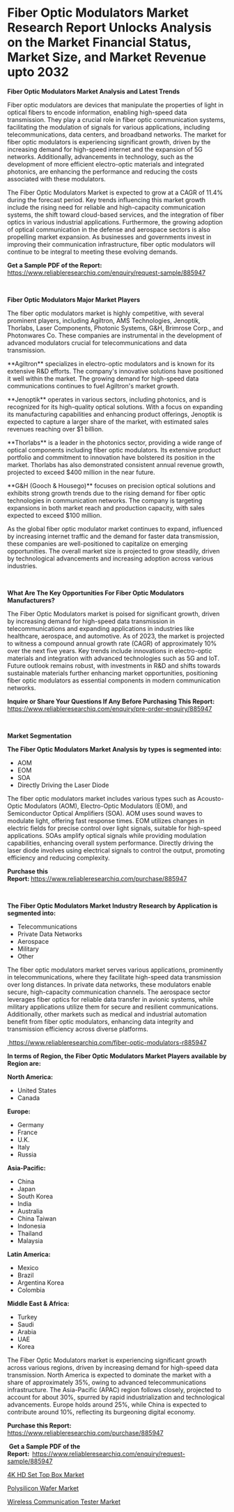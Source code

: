 <p><h1>Fiber Optic Modulators Market Research Report Unlocks Analysis on the Market Financial Status, Market Size, and Market Revenue upto 2032</h1></p><p><strong>Fiber Optic Modulators Market Analysis and Latest Trends</strong></p>
<p><p>Fiber optic modulators are devices that manipulate the properties of light in optical fibers to encode information, enabling high-speed data transmission. They play a crucial role in fiber optic communication systems, facilitating the modulation of signals for various applications, including telecommunications, data centers, and broadband networks. The market for fiber optic modulators is experiencing significant growth, driven by the increasing demand for high-speed internet and the expansion of 5G networks. Additionally, advancements in technology, such as the development of more efficient electro-optic materials and integrated photonics, are enhancing the performance and reducing the costs associated with these modulators.</p><p>The Fiber Optic Modulators Market is expected to grow at a CAGR of 11.4% during the forecast period. Key trends influencing this market growth include the rising need for reliable and high-capacity communication systems, the shift toward cloud-based services, and the integration of fiber optics in various industrial applications. Furthermore, the growing adoption of optical communication in the defense and aerospace sectors is also propelling market expansion. As businesses and governments invest in improving their communication infrastructure, fiber optic modulators will continue to be integral to meeting these evolving demands.</p></p>
<p><strong>Get a Sample PDF of the Report:&nbsp;</strong> <a href="https://www.reliableresearchiq.com/enquiry/request-sample/885947?utm_campaign=1876&utm_medium=2&utm_source=Github&utm_content=ia&utm_term=15022025&utm_id=fiber-optic-modulators">https://www.reliableresearchiq.com/enquiry/request-sample/885947</a></p>
<p>&nbsp;</p>
<p><strong>Fiber Optic Modulators Major Market Players</strong></p>
<p><p>The fiber optic modulators market is highly competitive, with several prominent players, including Agiltron, AMS Technologies, Jenoptik, Thorlabs, Laser Components, Photonic Systems, G&H, Brimrose Corp., and Photonwares Co. These companies are instrumental in the development of advanced modulators crucial for telecommunications and data transmission.</p><p>**Agiltron** specializes in electro-optic modulators and is known for its extensive R&D efforts. The company's innovative solutions have positioned it well within the market. The growing demand for high-speed data communications continues to fuel Agiltron's market growth.</p><p>**Jenoptik** operates in various sectors, including photonics, and is recognized for its high-quality optical solutions. With a focus on expanding its manufacturing capabilities and enhancing product offerings, Jenoptik is expected to capture a larger share of the market, with estimated sales revenues reaching over $1 billion.</p><p>**Thorlabs** is a leader in the photonics sector, providing a wide range of optical components including fiber optic modulators. Its extensive product portfolio and commitment to innovation have bolstered its position in the market. Thorlabs has also demonstrated consistent annual revenue growth, projected to exceed $400 million in the near future.</p><p>**G&H (Gooch & Housego)** focuses on precision optical solutions and exhibits strong growth trends due to the rising demand for fiber optic technologies in communication networks. The company is targeting expansions in both market reach and production capacity, with sales expected to exceed $100 million.</p><p>As the global fiber optic modulator market continues to expand, influenced by increasing internet traffic and the demand for faster data transmission, these companies are well-positioned to capitalize on emerging opportunities. The overall market size is projected to grow steadily, driven by technological advancements and increasing adoption across various industries.</p></p>
<p>&nbsp;</p>
<p><strong>What Are The Key Opportunities For Fiber Optic Modulators Manufacturers?</strong></p>
<p><p>The Fiber Optic Modulators market is poised for significant growth, driven by increasing demand for high-speed data transmission in telecommunications and expanding applications in industries like healthcare, aerospace, and automotive. As of 2023, the market is projected to witness a compound annual growth rate (CAGR) of approximately 10% over the next five years. Key trends include innovations in electro-optic materials and integration with advanced technologies such as 5G and IoT. Future outlook remains robust, with investments in R&D and shifts towards sustainable materials further enhancing market opportunities, positioning fiber optic modulators as essential components in modern communication networks.</p></p>
<p><strong>Inquire or Share Your Questions If Any Before Purchasing This Report:</strong> <a href="https://www.reliableresearchiq.com/enquiry/pre-order-enquiry/885947?utm_campaign=1876&utm_medium=2&utm_source=Github&utm_content=ia&utm_term=15022025&utm_id=fiber-optic-modulators">https://www.reliableresearchiq.com/enquiry/pre-order-enquiry/885947</a></p>
<p>&nbsp;</p>
<p><strong>Market Segmentation</strong></p>
<p><strong>The Fiber Optic Modulators Market Analysis by types is segmented into:</strong></p>
<p><ul><li>AOM</li><li>EOM</li><li>SOA</li><li>Directly Driving the Laser Diode</li></ul></p>
<p><p>The fiber optic modulators market includes various types such as Acousto-Optic Modulators (AOM), Electro-Optic Modulators (EOM), and Semiconductor Optical Amplifiers (SOA). AOM uses sound waves to modulate light, offering fast response times. EOM utilizes changes in electric fields for precise control over light signals, suitable for high-speed applications. SOAs amplify optical signals while providing modulation capabilities, enhancing overall system performance. Directly driving the laser diode involves using electrical signals to control the output, promoting efficiency and reducing complexity.</p></p>
<p><strong>Purchase this Report:&nbsp;</strong><a href="https://www.reliableresearchiq.com/purchase/885947?utm_campaign=1876&utm_medium=2&utm_source=Github&utm_content=ia&utm_term=15022025&utm_id=fiber-optic-modulators">https://www.reliableresearchiq.com/purchase/885947</a></p>
<p>&nbsp;</p>
<p><strong>The Fiber Optic Modulators Market Industry Research by Application is segmented into:</strong></p>
<p><ul><li>Telecommunications</li><li>Private Data Networks</li><li>Aerospace</li><li>Military</li><li>Other</li></ul></p>
<p><p>The fiber optic modulators market serves various applications, prominently in telecommunications, where they facilitate high-speed data transmission over long distances. In private data networks, these modulators enable secure, high-capacity communication channels. The aerospace sector leverages fiber optics for reliable data transfer in avionic systems, while military applications utilize them for secure and resilient communications. Additionally, other markets such as medical and industrial automation benefit from fiber optic modulators, enhancing data integrity and transmission efficiency across diverse platforms.</p></p>
<p><a href="https://www.reliableresearchiq.com/fiber-optic-modulators-r885947?utm_campaign=1876&utm_medium=2&utm_source=Github&utm_content=ia&utm_term=15022025&utm_id=fiber-optic-modulators">&nbsp;https://www.reliableresearchiq.com/fiber-optic-modulators-r885947</a></p>
<p><strong>In terms of Region, the Fiber Optic Modulators Market Players available by Region are:</strong></p>
<p>
    <p> <strong> North America: </strong>
        <ul>
            <li>United States</li>
            <li>Canada</li>
        </ul>
        </p> 
    <p> <strong> Europe: </strong>
        <ul>
            <li>Germany</li>
            <li>France</li>
            <li>U.K.</li>
            <li>Italy</li>
            <li>Russia</li>
        </ul>
        </p> 
    <p> <strong> Asia-Pacific: </strong>
        <ul>
            <li>China</li>
            <li>Japan</li>
            <li>South Korea</li>
            <li>India</li>
            <li>Australia</li>
            <li>China Taiwan</li>
            <li>Indonesia</li>
            <li>Thailand</li>
            <li>Malaysia</li>
        </ul>
        </p> 
    <p> <strong> Latin America: </strong>
        <ul>
            <li>Mexico</li>
            <li>Brazil</li>
            <li>Argentina Korea</li>
            <li>Colombia</li>
        </ul>
        </p> 
    <p> <strong> Middle East & Africa: </strong>
        <ul>
            <li>Turkey</li>
            <li>Saudi</li>
            <li>Arabia</li>
            <li>UAE</li>
            <li>Korea</li>
        </ul>
    </p>
    </p>
<p><p>The Fiber Optic Modulators market is experiencing significant growth across various regions, driven by increasing demand for high-speed data transmission. North America is expected to dominate the market with a share of approximately 35%, owing to advanced telecommunications infrastructure. The Asia-Pacific (APAC) region follows closely, projected to account for about 30%, spurred by rapid industrialization and technological advancements. Europe holds around 25%, while China is expected to contribute around 10%, reflecting its burgeoning digital economy.</p></p>
<p><strong>Purchase this Report: </strong><a href="https://www.reliableresearchiq.com/purchase/885947?utm_campaign=1876&utm_medium=2&utm_source=Github&utm_content=ia&utm_term=15022025&utm_id=fiber-optic-modulators">https://www.reliableresearchiq.com/purchase/885947</a></p>
<p>&nbsp;<strong>Get a Sample PDF of the Report:&nbsp;&nbsp;</strong><a href="https://www.reliableresearchiq.com/enquiry/request-sample/885947?utm_campaign=1876&utm_medium=2&utm_source=Github&utm_content=ia&utm_term=15022025&utm_id=fiber-optic-modulators">https://www.reliableresearchiq.com/enquiry/request-sample/885947</a></p>
<p><strong></strong></p>
<p><p><a href="https://github.com/peggiputra7o/Market-Research-Report-List-1/blob/main/4k-hd-set-top-box-market.md?utm_campaign=1876&utm_medium=2&utm_source=Github&utm_content=ia&utm_term=15022025&utm_id=fiber-optic-modulators">4K HD Set Top Box Market</a></p><p><a href="https://github.com/sevitadwiani/Market-Research-Report-List-1/blob/main/polysilicon-wafer-market.md?utm_campaign=1876&utm_medium=2&utm_source=Github&utm_content=ia&utm_term=15022025&utm_id=fiber-optic-modulators">Polysilicon Wafer Market</a></p><p><a href="https://github.com/enolvesey/Market-Research-Report-List-1/blob/main/wireless-communication-tester-market.md?utm_campaign=1876&utm_medium=2&utm_source=Github&utm_content=ia&utm_term=15022025&utm_id=fiber-optic-modulators">Wireless Communication Tester Market</a></p></p>